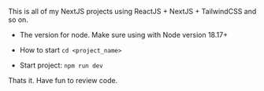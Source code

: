 This is all of my NextJS projects using ReactJS + NextJS + TailwindCSS and so on.

* The version for node. Make sure using with Node version 18.17+

- How to start
`cd <project_name>`

- Start project: 
`npm run dev`

Thats it. Have fun to review code.

